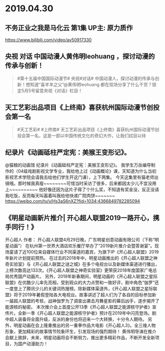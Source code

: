 # 2019.04.30

##  不务正业之我是马化云 第1集 UP主: 原力质作 
https://www.bilibili.com/video/av50917330

## 央视 对话  中国动漫人黄伟明leohuang ，探讨动漫的传承与创新！ 
>#第十五届中国国际动漫节# 央视#对话# 中国动漫人，探讨动漫的传承与创新！想知道“喜羊羊之父”@黄伟明leohuang 都在现场分享了什么干货？锁定5月5号留意央视《对话》栏目！

##  天工艺彩出品项目《上终南》喜获杭州国际动漫节创投会第一名
>#天工艺彩# #上终南# 天工艺彩出品项目《上终南》喜获杭州国际动漫节创投会第一名，这是一部以中国传统文化的奇幻大作，让我们拭目以待 ​​​ 

##  纪录片《动画砥柱严定宪：美猴王变形记》。
@猫粮的动画馆
纪录片《动画砥柱严定宪：美猴王变形记》。
我学生万岳编导制作的（04级戏剧影视文学专业，我给他上过《动画概论》课，天知道为什么当初影视艺术学院会请我去给他们学生开这门课），上下两集。
今天这集里有猫老师出镜哦。那时候我真瘦~~~~~~~~可惜当时采访了很多，后来都因太少儿不宜没用上~~~~~~~~~~
他好像还因为这片子得了个什么奖，不知道有奖金没，反正没请我吃饭，反而每天叫嚣着叫我给他快递广院肉饼~~~~~~~
https://weibo.com/tv/v/Hs3aS6nXZ?fid=1034:4366849782285094


## 《明星动画新片推介| 开心超人联盟2019一路开心，携手同行！》
开心超人 作者： 开心超人联盟 
​​4月29日晚，广东明星创意动画有限公司（下称“明星动画”） 在杭州第一世界大酒店欢乐餐厅举办了“2019新片推介会暨答谢宴”。现场宴请了近100位来自媒体行业不同渠道的嘉宾，为旗下IP《开心超人联盟》2019年新片计划提前预热。
在过去的2018年中，明星动画推出的《开心超人联盟之神奇实验室》与《开心超人联盟之谜之城》在多个电视台以及新媒体渠道进行播出，上榜次数高达133次。《开心超人联盟之神奇实验室》更荣获2018年度国家广电总局优秀国产动画片。
另外，2019年新春期间，明星动画的《开心超人联盟之星际联盟》在优酷少儿率先亮相，受到观众的大力点赞和一致好评，剧中角色“伽罗”还一度登上了腾讯少儿的关键词热搜榜。除新媒体渠道外，《开心超人联盟之星际联盟》将于2019年暑假登陆各大电视台。故事讲述了超人们为了各自的目标参加新一届超人联盟的考核，战神伽罗为了调查出袭击月舞星影的幕后凶手，逐步揭开了能源核的秘密。
本次推介会上首度公开13季《开心超人联盟之能源核守护者》宣传片。全新一季《开心超人联盟之能源核守护者》预计在2019年中闪亮登场。剧中超人装备将全面升级，反派的身份也将迎来一个大转换，十分令人期待。
另外，明星动画在会上隆重推出的另一重拳作品大电影《开心超人3》。全三维人物形象，更加精彩的故事情节险象环生，引发现场的强烈期待！
黄伟明导演在推介会献上致辞，未来，明星动画将会不断努力，推出更多精彩作品，不断开发全新项目，为国产动漫助力！


